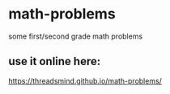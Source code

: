 # math-problems
 some first/second grade math problems


## use it online here:
 https://threadsmind.github.io/math-problems/
 
